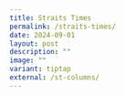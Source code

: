 ```yaml
---
title: Straits Times
permalink: /straits-times/
date: 2024-09-01
layout: post
description: ""
image: ""
variant: tiptap
external: /st-columns/
---
```

